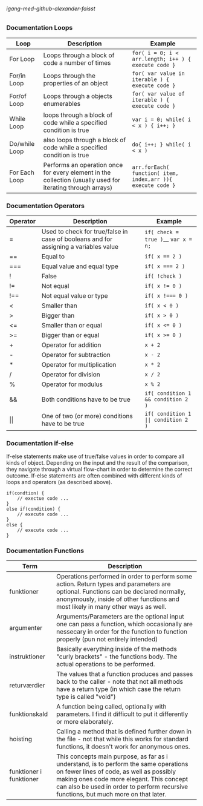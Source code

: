 ###### igang-med-github-alexander-faisst

### Documentation Loops

Loop | Description| Example 
-----|------------|----------------
For Loop | Loops through a block of code a number of times | `for( i = 0; i < arr.length; i++ ) { execute code }`
For/in Loop | Loops through the properties of an object | `for( var value in iterable ) { execute code }`
For/of Loop | Loops through a objects enumerables | `for( var value of iterable ) { execute code }`
While Loop | loops through a block of code while a specified condition is true | `var i = 0; while( i < x ) { i++; }`
Do/while Loop | also loops through a block of code while a specified condition is true | `do{ i++; } while( i < x )`
For Each Loop | Performs an operation once for every element in the collection (usually used for iterating through arrays) | `arr.forEach( function( item, index,arr )){ execute code }`

### Documentation Operators

Operator | Description | Example
---------|-------------|-------------
= | Used to check for true/false in case of booleans and for assigning a variables value | `if( check = true )`__ `var x = n;`
== | Equal to | `if( x == 2 )`
=== | Equal value and equal type | `if( x === 2 )`
! | False | `if( !check )`
!= | Not equal | `if( x != 0 )`
!== | Not equal value or type | `if( x !=== 0 )`
< | Smaller than | `if( x < 0 )`
\> | Bigger than | `if( x > 0 )`
<= | Smaller than or equal | `if( x <= 0 )`
\>= | Bigger than or equal | `if( x >= 0 )`
 \+ | Operator for addition | `x + 2`
\- | Operator for subtraction | `x - 2`
\* | Operator for multiplication | `x * 2`
/ | Operator for division | `x / 2`
% | Operator for modulus | `x % 2`
&& | Both conditions have to be true | `if( condition 1 && condition 2 )`
\|\| | One of two (or more) conditions have to be true | `if( condition 1 \|\| condition 2 )`

### Documentation if-else 

If-else statements make use of true/false values in order to compare all kinds of object. Depending on the input and the result of the comparison, they navigate through a virtual flow-chart in order to determine the correct outcome. If-else statements are often combined with different kinds of loops and operators (as described above). 

```
if(condtion) {
    // exectue code ...
}
else if(condition) {
    // execute code ...
}
else {
    // execute code ...
}
```

### Documentation Functions

Term | Description
-----|------------
funktioner | Operations performed in order to perform some action. Return types and parameters are optional. Functions can be declared normally, anonymously, inside of other functions and most likely in many other ways as well. 
argumenter | Arguments/Parameters are the optional input one can pass a function, which occasionally are nessecary in order for the function to function properly (pun not entirely intended)
instruktioner | Basically everything inside of the methods "curly brackets" - the functions body. The actual operations to be performed. 
returværdier | The values that a function produces and passes back to the caller - note that not all methods have a return type (in which case the return type is called "void")
funktionskald | A function being called, optionally with parameters. I find it difficult to put it differently or more elaborately. 
hoisting | Calling a method that is defined further down in the file - not that while this works for standard functions, it doesn't work for anonymous ones. 
funktioner i funktioner | This concepts main purpose, as far as i understand, is to perform the same operations on fewer lines of code, as well as possibly making ones code more elegant. This concept can also be used in order to perform recursive functions, but much more on that later. 
